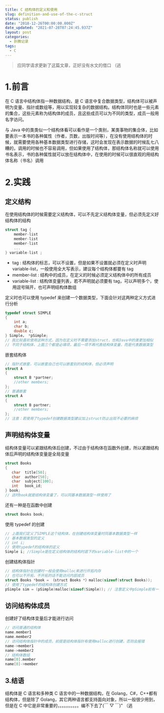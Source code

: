 ```yaml
---
title: C 结构体的定义和使用
slug: definition-and-use-of-the-c-struct
status: publish
date: "2018-12-26T00:00:00.000Z"
date_updated: "2021-07-28T07:24:45.937Z"
layout: post
categories:
  - 折腾记录
tags:
  - C
---
```


> 应同学请求更新了这篇文章，正好没有水文的借口 （逃

# 1.前言

在 C 语言中结构体指一种数据结构，是 C 语言中复合数据类型，结构体可以被声明为变量、指针或数组等，用以实现较复杂的数据结构。结构体同时也是一些元素的集合，这些元素称为结构体的成员，且这些成员可以为不同的类型，成员一般用名字访问。

与 Java 中的类类似一个结构体看可以看作是一个类别，某类事物的集合体，比如要表示一本书的各种属性（作者，页数，出版时间等），在没有使用结构体的时候，就需要使用各种基本数据类型进行存储，这时会发现在表示数据的时候乱七八糟的，调用的时候也不容易调用，但如果使用了结构体，那结构体名称就可以使用书名表示，书的各种属性就可以放在结构体中，在使用的时候可以很直观的用结构体名称（书名）调用

# 2.实践

## 定义结构

在使用结构体的时候需要定义结构体，可以不先定义结构体变量，但必须先定义好结构体的结构

```c
struct tag {
    member-list
    member-list
    member-list
    ...
} variable-list ;
```

- tag : 结构体的标志，可以不设置，但是如果不设置就必须在定义时声明 variable-list，一般使用全大写表示，建议每个结构体都要有 tag
- member-list : 结构中的成员，在定义的时候必须定义结构体中的所有成员
- variable-list : 结构体变量列表，若不声明就必须要有 tag，可以声明多个，使用逗号隔开，也可声明结构体数组

定义时也可以使用 typedef 来创建一个数据类型，下面会针对这两种定义方式进行分析

```c
typedef struct SIMPLE
{
    int a;
    char b;
    double c;
} Simple， *pSimple;
// 我比较喜欢使用这种方式，因为在定义时不需要添加struct，也和Java中的类更加相似
// 不同于结构体，上面三个都是必填项，最后一项不再代表结构体变量，而是代表数据类型
```

嵌套结构体

```c
// 指针式嵌套，可以嵌套自己也可以嵌套别的结构体，但必须声明
struct A
{
    struct B *partner;
    //other members;
};
// 普通嵌套
struct A
{
    struct B partner;
    //other members;
};
// 注意：若使用了typedef创建数据类型建议加上struct防止出现不必要的麻烦
```

## 声明结构体变量

结构体变量可以紧跟结构体后创建，不过由于结构体在函数外创建，所以紧跟结构体后声明的结构体变量是全局变量

```c
struct Books
{
   char  title[50];
   char  author[50];
   char  subject[100];
   int   book_id;
} book;
// 这时book就是结构体变量了，可以同基本数据类型一样使用了
```

还有一种是在函数中创建

```c
struct Books book;
```

使用 typedef 的创建

```c
// 上面我们定义了SIMPLE这个结构体，在创建结构体变量时同基本数据类型一样
// 基本数据类型的定义
// int i;
// 使用typedef的结构体的定义
Simple i; //Simple是在定义结构体的结构时底下的variable-list中的一个
```

创建结构体指针

```c
// 结构体指针在创建时一般会使用malloc来进行开拓内存
// 也可以不开拓，不开拓的话不能访问内部成员
struct Books *book = （struct Books *）malloc(sizeof(struct Books));
// 使用了typedef的结构体创建方式
pSimple sim = (pSimple)malloc(sizeof(Simple)); // 注意定义中pSimple前有一个*，代表结构体指针类型
```

## 访问结构体成员

创建好了结构体变量后才能进行访问

```c
// 访问普通的结构体
name.member1
name.member2
// 访问结构体指针中的成员，前提是结构体指针有使用malloc进行创建，否则会报错
name->member1
name->member2
// 结构体数组
name[0].member
name[0]->member
```

## 3.结语

结构体是 C 语言和多种类 C 语言中的一种数据结构，在 Golang，C#，C++都有结构体，但是除了 Golang，其它两种语言都支持面向对象，所以一般很少用到，但是在 C 中它是非常重要的，。。。。。。。。。编不下去了(￣ ▽ ￣)" （逃
